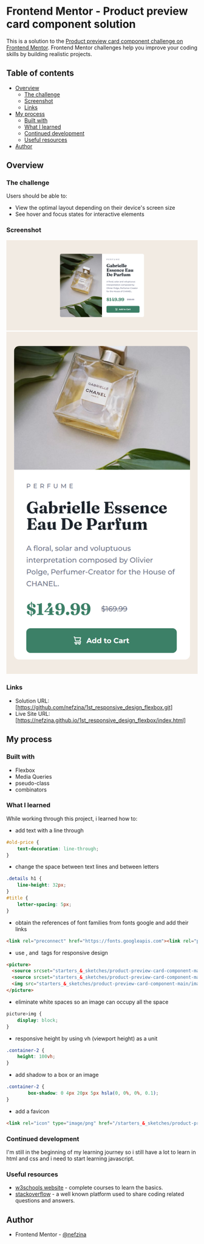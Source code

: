 # Frontend Mentor - Product preview card component solution

This is a solution to the [Product preview card component challenge on Frontend Mentor](https://www.frontendmentor.io/challenges/product-preview-card-component-GO7UmttRfa). Frontend Mentor challenges help you improve your coding skills by building realistic projects. 

## Table of contents

- [Overview](#overview)
  - [The challenge](#the-challenge)
  - [Screenshot](#screenshot)
  - [Links](#links)
- [My process](#my-process)
  - [Built with](#built-with)
  - [What I learned](#what-i-learned)
  - [Continued development](#continued-development)
  - [Useful resources](#useful-resources)
- [Author](#author)


## Overview

### The challenge

Users should be able to:

- View the optimal layout depending on their device's screen size
- See hover and focus states for interactive elements

### Screenshot

![desktop design screenshot](./Screenshot%202022-12-07%20desktop%20design.png)
![mobile design screenshot](./Screenshot%202022-12-07%20mobile%20design.png)

### Links

- Solution URL: [https://github.com/nefzina/1st_responsive_design_flexbox.git]
- Live Site URL: [https://nefzina.github.io/1st_responsive_design_flexbox/index.html]

## My process

### Built with
- Flexbox
- Media Queries
- pseudo-class
- combinators


### What I learned

While working through this project, i learned how to:
* add text with a line through
```css
#old-price {
    text-decoration: line-through;
}
```

* change the space between text lines and between letters
```css
.details h1 {
    line-height: 32px;
}
#title {
    letter-spacing: 5px;
}
```

* obtain the references of font families from fonts google and add their links
```html
<link rel="preconnect" href="https://fonts.googleapis.com"><link rel="preconnect" href="https://fonts.gstatic.com" crossorigin><link href="https://fonts.googleapis.com/css2?family=Fraunces:opsz,wght@9..144,700&family=Montserrat:wght@500;700&display=swap" rel="stylesheet">
```

* use <picture>, <source> and <img> tags for responsive design
```html
<picture>
  <source srcset="starters_&_sketches/product-preview-card-component-main/images/image-product-mobile.jpg" media="(max-width: 375px)">
  <source srcset="starters_&_sketches/product-preview-card-component-main/images/image-product-desktop.jpg">
  <img src="starters_&_sketches/product-preview-card-component-main/images/image-product-desktop.jpg" alt="perfume-photo">
</picture>
```

* eliminate white spaces so an image can occupy all the space 
```css
picture>img {
    display: block;
}
```

* responsive height by using vh (viewport height) as a unit
```css
.container-2 {
    height: 100vh;
}
```

* add shadow to a box or an image
```css
.container-2 {
        box-shadow: 0 4px 20px 5px hsla(0, 0%, 0%, 0.1);
}
```

* add a favicon
```html
<link rel="icon" type="image/png" href="/starters_&_sketches/product-preview-card-component-main/images/favicon-32x32.png">
```

### Continued development

I'm still in the beginning of my learning journey so i still have a lot to learn in html and css and i need to start learning javascript.


### Useful resources

- [w3schools website](https://www.w3schools.com/) - complete courses to learn the basics.
- [stackoverflow](https://www.stackoverflow.com) - a well known platform used to share coding related questions and answers.

## Author
- Frontend Mentor - [@nefzina](https://www.frontendmentor.io/profile/nefzina)
